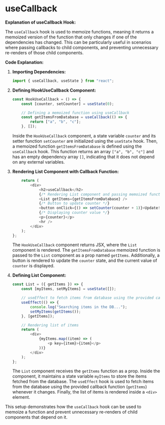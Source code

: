 # useCallback

**Explanation of useCallback Hook:**

The `useCallback` hook is used to memoize functions, meaning it returns a memoized version of the function that only changes if one of the dependencies has changed. This can be particularly useful in scenarios where passing callbacks to child components, and preventing unnecessary re-renders of those child components.

**Code Explanation:**

1. **Importing Dependencies:**
   ```javascript
   import { useCallback, useState } from "react";
   ```

2. **Defining HookUseCallback Component:**
   ```javascript
   const HookUseCallback = () => {
       const [counter, setCounter] = useState(0);

       // Defining a memoized function using useCallback
       const getItemsFromDatabase = useCallback(() => {
           return ["a", "b", "c"];
       }, []);
   ```
   Inside the `HookUseCallback` component, a state variable `counter` and its setter function `setCounter` are initialized using the `useState` hook. Then, a memoized function `getItemsFromDatabase` is defined using the `useCallback` hook. This function returns an array `["a", "b", "c"]` and has an empty dependency array `[]`, indicating that it does not depend on any external variables.

3. **Rendering List Component with Callback Function:**
   ```javascript
       return (
           <div>
               <h2>useCallback</h2>
               {/* Rendering List component and passing memoized function as prop */}
               <List getItems={getItemsFromDatabase} />
               {/* Button to update counter */}
               <button onClick={() => setCounter(counter + 1)}>Update!</button>
               {/* Displaying counter value */}
               <p>{counter}</p>
               <hr />
           </div>
       );
   };
   ```
   The `HookUseCallback` component returns JSX, where the `List` component is rendered. The `getItemsFromDatabase` memoized function is passed to the `List` component as a prop named `getItems`. Additionally, a button is rendered to update the `counter` state, and the current value of `counter` is displayed.

4. **Defining List Component:**
   ```javascript
   const List = ({ getItems }) => {
       const [myItems, setMyItems] = useState([]);

       // useEffect to fetch items from database using the provided callback function
       useEffect(() => {
           console.log("Searching items in the DB...");
           setMyItems(getItems());
       }, [getItems]);

       // Rendering list of items
       return (
           <div>
               {myItems.map((item) => (
                   <p key={item}>{item}</p>
               ))}
           </div>
       );
   };
   ```
   The `List` component receives the `getItems` function as a prop. Inside the component, it maintains a state variable `myItems` to store the items fetched from the database. The `useEffect` hook is used to fetch items from the database using the provided callback function (`getItems`) whenever it changes. Finally, the list of items is rendered inside a `<div>` element.

This setup demonstrates how the `useCallback` hook can be used to memoize a function and prevent unnecessary re-renders of child components that depend on it.